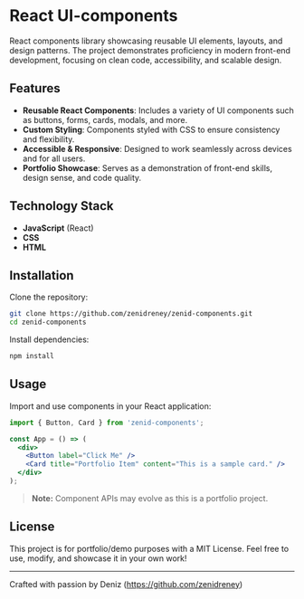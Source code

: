 # React UI-components

React components library showcasing reusable UI elements, layouts, and design patterns. The project demonstrates proficiency in modern front-end development, focusing on clean code, accessibility, and scalable design.

## Features

- **Reusable React Components**: Includes a variety of UI components such as buttons, forms, cards, modals, and more.
- **Custom Styling**: Components styled with CSS to ensure consistency and flexibility.
- **Accessible & Responsive**: Designed to work seamlessly across devices and for all users.
- **Portfolio Showcase**: Serves as a demonstration of front-end skills, design sense, and code quality.

## Technology Stack

- **JavaScript** (React)
- **CSS**
- **HTML**

## Installation

Clone the repository:

```bash
git clone https://github.com/zenidreney/zenid-components.git
cd zenid-components
```

Install dependencies:

```bash
npm install
```

## Usage

Import and use components in your React application:

```jsx
import { Button, Card } from 'zenid-components';

const App = () => (
  <div>
    <Button label="Click Me" />
    <Card title="Portfolio Item" content="This is a sample card." />
  </div>
);
```

> **Note:** Component APIs may evolve as this is a portfolio project.

## License

This project is for portfolio/demo purposes with a MIT License.
Feel free to use, modify, and showcase it in your own work!

---

Crafted with passion by Deniz (https://github.com/zenidreney)
